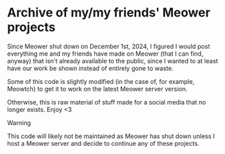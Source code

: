 # Archive of my/my friends' Meower projects
Since Meower shut down on December 1st, 2024, I figured I would post everything me and my friends have made on Meower (that I can find, anyway) that isn't already available to the public, since I wanted to at least have our work be shown instead of entirely gone to waste.

Some of this code is slightly modified (in the case of, for example, Meowtch) to get it to work on the latest Meower server version.

Otherwise, this is raw material of stuff made for a social media that no longer exists. Enjoy <3

> [!WARNING]
> This code will likely not be maintained as Meower has shut down unless I host a Meower server and decide to continue any of these projects.
